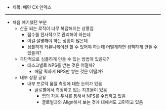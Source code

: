 - 제목: 배민 CX 인덱스

---
- 처음 얘기했던 부분
	- 산출 되는 로직이 너무 복잡해지는 상황임
		- 점수를 전사적으로 관리해야 하는데
		- 이걸 설명해야 하는 상황이 많은데
		- 심플하게 커뮤니케이션 할 수 있어야 하는데 어떻게하면 컴팩하게 만들 수 있을까?
	- 극단적으로 심플하게 만들 수 있는 방법이 있을까?
		- 태스크별로 NPS를 받는 것은 어떨까?
			- 매달 퀵하게 NPS만 쌓는 것은 어떨까?
	- 내부 상황 공유
		- 내부 프로덕 품질 측정에 대한 논의가 있음
			- 글로벌에서 측정하고 있는 지표들이 있음
				- 앱의 자동 푸시를 통해서 NPS를 수집하고 있음
				- 글로벌과의 Align해서 보는 것에 대해서도 고민하고 있음



	